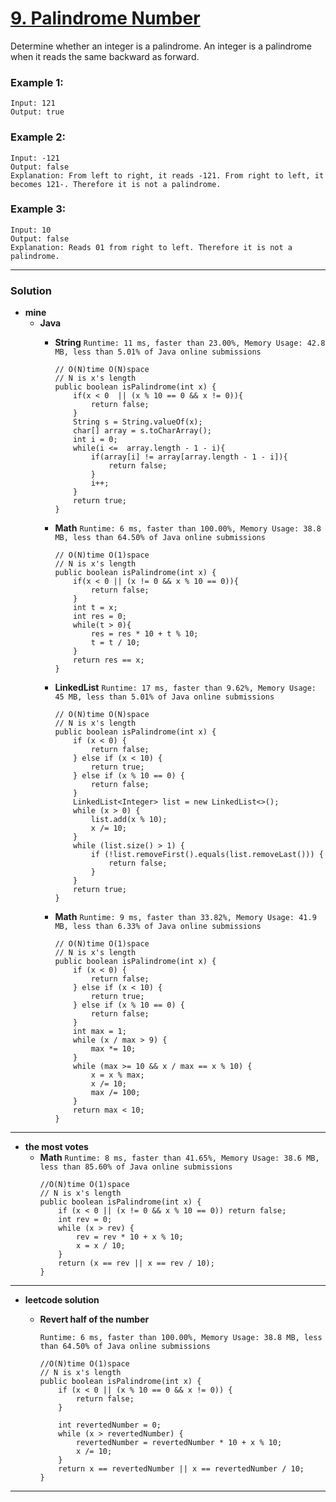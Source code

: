 # [9. Palindrome Number](https://leetcode.com/problems/palindrome-number/)

Determine whether an integer is a palindrome. An integer is a palindrome when it reads the same backward as forward.

### Example 1:
```
Input: 121
Output: true
```

### Example 2:
```
Input: -121
Output: false
Explanation: From left to right, it reads -121. From right to left, it becomes 121-. Therefore it is not a palindrome.
```

### Example 3:
```
Input: 10
Output: false
Explanation: Reads 01 from right to left. Therefore it is not a palindrome.
```

---

### Solution 
* **mine**
  * **Java**
    * **String** `Runtime: 11 ms, faster than 23.00%, Memory Usage: 42.8 MB, less than 5.01% of Java online submissions`
      ```
      // O(N)time O(N)space  
      // N is x's length
      public boolean isPalindrome(int x) {
          if(x < 0  || (x % 10 == 0 && x != 0)){
              return false;
          }
          String s = String.valueOf(x);
          char[] array = s.toCharArray();
          int i = 0;
          while(i <=  array.length - 1 - i){
              if(array[i] != array[array.length - 1 - i]){
                  return false;
              }
              i++;
          }
          return true;
      }
      ```
  
    * **Math** `Runtime: 6 ms, faster than 100.00%, Memory Usage: 38.8 MB, less than 64.50% of Java online submissions`
      ```
      // O(N)time O(1)space  
      // N is x's length
      public boolean isPalindrome(int x) {
          if(x < 0 || (x != 0 && x % 10 == 0)){
              return false;
          }
          int t = x;
          int res = 0;
          while(t > 0){
              res = res * 10 + t % 10;
              t = t / 10;
          }
          return res == x;
      }
      ```
      
    * **LinkedList** `Runtime: 17 ms, faster than 9.62%, Memory Usage: 45 MB, less than 5.01% of Java online submissions`
      ```
      // O(N)time O(N)space  
      // N is x's length
      public boolean isPalindrome(int x) {
          if (x < 0) {
              return false;
          } else if (x < 10) {
              return true;
          } else if (x % 10 == 0) {
              return false;
          }
          LinkedList<Integer> list = new LinkedList<>();
          while (x > 0) {
              list.add(x % 10);
              x /= 10;
          }
          while (list.size() > 1) {
              if (!list.removeFirst().equals(list.removeLast())) {
                  return false;
              }
          }
          return true;
      }
      ```
      
    * **Math** `Runtime: 9 ms, faster than 33.82%, Memory Usage: 41.9 MB, less than 6.33% of Java online submissions`
      ```
      // O(N)time O(1)space  
      // N is x's length
      public boolean isPalindrome(int x) {
          if (x < 0) {
              return false;
          } else if (x < 10) {
              return true;
          } else if (x % 10 == 0) {
              return false;
          }
          int max = 1;
          while (x / max > 9) {
              max *= 10;
          }
          while (max >= 10 && x / max == x % 10) {
              x = x % max;
              x /= 10;
              max /= 100;
          }
          return max < 10;
      }
      ```

---

* **the most votes**
  * **Math** `Runtime: 8 ms, faster than 41.65%, Memory Usage: 38.6 MB, less than 85.60% of Java online submissions`
    ```
    //O(N)time O(1)space
    // N is x's length
    public boolean isPalindrome(int x) {
        if (x < 0 || (x != 0 && x % 10 == 0)) return false;
        int rev = 0;
        while (x > rev) {
            rev = rev * 10 + x % 10;
            x = x / 10;
        }
        return (x == rev || x == rev / 10);
    }
    ```

---

* **leetcode solution**
  * **Revert half of the number** 
  
    `Runtime: 6 ms, faster than 100.00%, Memory Usage: 38.8 MB, less than 64.50% of Java online submissions`
    ```
    //O(N)time O(1)space
    // N is x's length
    public boolean isPalindrome(int x) {
        if (x < 0 || (x % 10 == 0 && x != 0)) {
            return false;
        }

        int revertedNumber = 0;
        while (x > revertedNumber) {
            revertedNumber = revertedNumber * 10 + x % 10;
            x /= 10;
        }
        return x == revertedNumber || x == revertedNumber / 10;
    }
    ```
    
---
